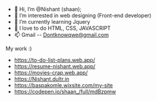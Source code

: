 - 👋 Hi, I’m @Nishant (shaan);
- 👀 I’m interested in web designing (Front-end developer)
- 🌱 I’m currently learning Jquery
- 💞️ I love to do HTML, CSS, JAVASCRIPT
- 📫 Gmail -- Dontknowqwe@gmail.com




My work :) 

- https://to-do-list-plans.web.app/
- https://resume-nishant.web.app/
- https://movies-crap.web.app/
- https://Nishant.dultr.in
- https://baspakomle.wixsite.com/my-site
- https://codepen.io/shaan_/full/mdBzpmw

<!---
nishant-source/nishant-source is a ✨ special ✨ repository because its `README.md` (this file) appears on your GitHub profile.
You can click the Preview link to take a look at your changes.
--->

